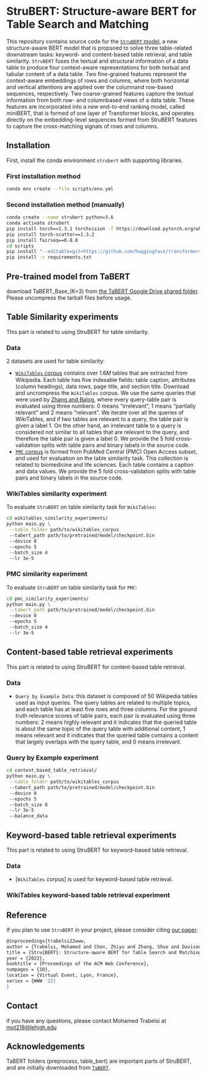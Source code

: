 # StruBERT: Structure-aware BERT for Table Search and Matching 

This repository contains source code for the [`StruBERT` model](https://arxiv.org/abs/2203.14278), a new structure-aware BERT model that is propsoed to solve three table-related downstream tasks: keyword- and content-based table retrieval, and table similarity. `StruBERT` fuses the textual and structural information of a data table to produce four context-aware representations for both textual and tabular content of a data table. Two fine-grained features represent the context-aware embeddings of rows and columns, where both horizontal and vertical attentions are applied over the columnand row-based sequences, respectively. Two coarse-grained features capture the textual information from both row- and columnbased views of a data table. These features are incorporated into a new end-to-end ranking model, called miniBERT, that is formed of one layer of Transformer blocks, and operates directly on the embedding-level sequences formed from StruBERT features to capture the cross-matching signals of rows and columns.

## Installation

First, install the conda environment `strubert` with supporting libraries.

### First installation method

```bash
conda env create --file scripts/env.yml
```

### Second installation method (manually)

```bash
conda create --name strubert python=3.6
conda activate strubert
pip install torch==1.3.1 torchvision -f https://download.pytorch.org/whl/cu100/torch_stable.html
pip install torch-scatter==1.3.2
pip install fairseq==0.8.0
cd scripts
pip install "--editable=git+https://github.com/huggingface/transformers.git@372a5c1ceec49b52c503707e9657bfaae7c236a0#egg=pytorch_pretrained_bert" --no-cache-dir
pip install -r requirements.txt
```

## Pre-trained model from TaBERT

download TaBERT_Base_(K=3) from [the TaBERT Google Drive shared folder](https://drive.google.com/drive/folders/1fDW9rLssgDAv19OMcFGgFJ5iyd9p7flg?usp=sharing). Please uncompress the tarball files before usage.

## Table Similarity experiments

This part is related to using StruBERT for table similarity.

### Data

2 datasets are used for table similarity:

- [`WikiTables` corpus](http://iai.group/downloads/smart_table/WP_tables.zip) contains over 1.6𝑀 tables that are extracted from Wikipedia. Each table has five indexable fields: table caption, attributes (column headings), data rows, page title, and section title. Download and uncrompress the `WikiTables` corpus. We use the same queries that were used by [Zhang and Balog](https://github.com/iai-group/www2018-table), where every query-table pair is evaluated using three numbers: 0 means “irrelevant”, 1 means “partially relevant” and 2 means “relevant”. We iterate over all the queries of WikiTables, and if two tables are relevant to a query, the table pair is given a label 1. On the other hand, an irrelevant table to a query is considered not similar to all tables that are relevant to the query, and therefore the table pair is given a label 0. We provide the 5 fold cross-validation splits with table pairs and binary labels in the source code.
- [`PMC` corpus](https://github.com/Marhabibi/TabSim) is formed from PubMed Central (PMC) Open Access subset, and used for evaluation on the table similarity task. This collection is related to biomedicine and life sciences. Each table contains a caption and data values. We provide the 5 fold cross-validation splits with table pairs and binary labels in the source code.

### WikiTables similarity experiment

To evaluate `StruBERT` on table similarity task for `WikiTables`:

```bash
cd wikitables_similarity_experiments/
python main.py \
 --table_folder path/to/wikitables_corpus
 --tabert_path path/to/pretrained/model/checkpoint.bin
 --device 0
 --epochs 5
 --batch_size 4
 --lr 3e-5
```

### PMC similarity experiment

To evaluate `StruBERT` on table similarity task for `PMC`:

```bash
cd pmc_similarity_experiments/
python main.py \
 --tabert_path path/to/pretrained/model/checkpoint.bin
 --device 0
 --epochs 5
 --batch_size 4
 --lr 3e-5
```

## Content-based table retrieval experiments

This part is related to using StruBERT for content-based table retrieval.

### Data

- `Query by Example Data`: this dataset is composed of 50 Wikipedia tables used as input queries. The query tables are related to multiple topics, and each table has at least five rows and three columns. For the ground truth relevance scores of table pairs, each pair is evaluated using three numbers: 2 means highly relevant and it indicates that the queried table is about the same topic of the query table with additional content, 1 means relevant and it indicates that the queried table contains a content that largely overlaps with the query table, and 0 means irrelevant.

### Query by Example experiment

```bash
cd content_based_table_retrieval/
python main.py \
 --table_folder path/to/wikitables_corpus
 --tabert_path path/to/pretrained/model/checkpoint.bin
 --device 0
 --epochs 5
 --batch_size 8
 --lr 3e-5
 --balance_data
```


## Keyword-based table retrieval experiments

This part is related to using StruBERT for keyword-based table retrieval.

### Data

- [`WikiTables` corpus] is used for keyword-based table retrieval.

### WikiTables keyword-based table retrieval experiment

## Reference

If you plan to use `StruBERT` in your project, please consider citing [our paper](https://arxiv.org/abs/2203.14278):

```bash
@inproceedings{trabelsi22www,
author = {Trabelsi, Mohamed and Chen, Zhiyu and Zhang, Shuo and Davison, Brian D and Heflin, Jeff},
title = {Stru{BERT}: Structure-aware BERT for Table Search and Matching},
year = {2022},
booktitle = {Proceedings of the ACM Web Conference},
numpages = {10},
location = {Virtual Event, Lyon, France},
series = {WWW '22}
}
```
 ## Contact
  
 if you have any questions, please contact Mohamed Trabelsi at mot218@lehigh.edu
 
## Acknowledgements

TaBERT folders (preprocess, table_bert) are important parts of StruBERT, and are initially downloaded from [`TaBERT`](https://github.com/facebookresearch/TaBERT).
